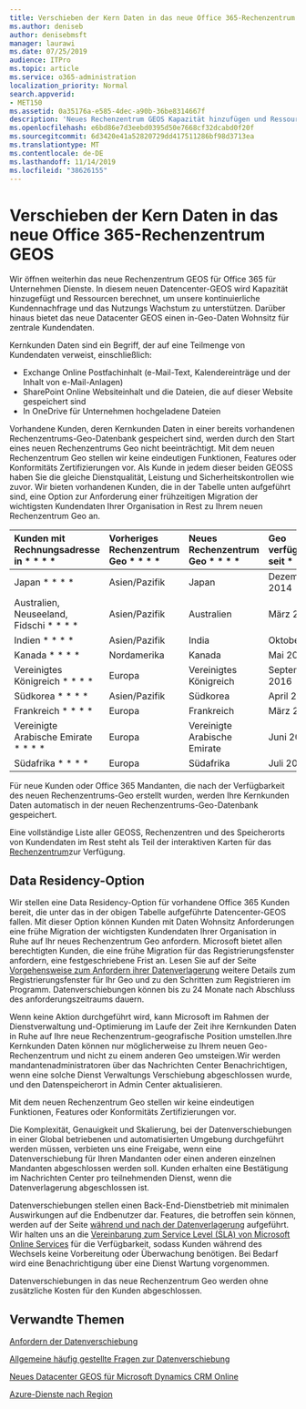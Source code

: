 ```yaml
---
title: Verschieben der Kern Daten in das neue Office 365-Rechenzentrum GEOS
ms.author: deniseb
author: denisebmsft
manager: laurawi
ms.date: 07/25/2019
audience: ITPro
ms.topic: article
ms.service: o365-administration
localization_priority: Normal
search.appverid:
- MET150
ms.assetid: 0a35176a-e585-4dec-a90b-36be8314667f
description: 'Neues Rechenzentrum GEOS Kapazität hinzufügen und Ressourcen berechnen, um unsere kontinuierliche Kundennachfrage und das Nutzungs Wachstum zu unterstützen. Darüber hinaus bietet das neue Datacenter GEOS einen in-Geo-Daten Wohnsitz für zentrale Kundendaten. Kernkunden Daten ist ein Begriff, der auf eine Teilmenge von Kundendaten verweist, die in den Microsoft Online Services-Bedingungen definiert sind: Exchange Online Postfachinhalt (e-Mail-Text, Kalendereinträge und der Inhalt von e-Mail-Anlagen) und SharePoint Online Websiteinhalt und die Dateien in dieser Website gespeichert und in OneDrive für Unternehmen hochgeladene Dateien.'
ms.openlocfilehash: e6bd86e7d3eebd0395d50e7668cf32dcabd0f20f
ms.sourcegitcommit: 6d3420e41a52820729dd417511286bf98d3713ea
ms.translationtype: MT
ms.contentlocale: de-DE
ms.lasthandoff: 11/14/2019
ms.locfileid: "38626155"
---
```

# <a name="moving-core-data-to-new-office-365-datacenter-geos"></a>Verschieben der Kern Daten in das neue Office 365-Rechenzentrum GEOS

Wir öffnen weiterhin das neue Rechenzentrum GEOS für Office 365 für Unternehmen Dienste. In diesem neuen Datencenter-GEOS wird Kapazität hinzugefügt und Ressourcen berechnet, um unsere kontinuierliche Kundennachfrage und das Nutzungs Wachstum zu unterstützen. Darüber hinaus bietet das neue Datacenter GEOS einen in-Geo-Daten Wohnsitz für zentrale Kundendaten. 

Kernkunden Daten sind ein Begriff, der auf eine Teilmenge von Kundendaten verweist, einschließlich: 
- Exchange Online Postfachinhalt (e-Mail-Text, Kalendereinträge und der Inhalt von e-Mail-Anlagen)
- SharePoint Online Websiteinhalt und die Dateien, die auf dieser Website gespeichert sind
- In OneDrive für Unternehmen hochgeladene Dateien 
  
Vorhandene Kunden, deren Kernkunden Daten in einer bereits vorhandenen Rechenzentrums-Geo-Datenbank gespeichert sind, werden durch den Start eines neuen Rechenzentrums Geo nicht beeinträchtigt. Mit dem neuen Rechenzentrum Geo stellen wir keine eindeutigen Funktionen, Features oder Konformitäts Zertifizierungen vor. Als Kunde in jedem dieser beiden GEOSS haben Sie die gleiche Dienstqualität, Leistung und Sicherheitskontrollen wie zuvor. Wir bieten vorhandenen Kunden, die in der Tabelle unten aufgeführt sind, eine Option zur Anforderung einer frühzeitigen Migration der wichtigsten Kundendaten Ihrer Organisation in Rest zu Ihrem neuen Rechenzentrum Geo an.
  
|Kunden mit Rechnungsadresse in * * * *|Vorheriges Rechenzentrum Geo * * * *|Neues Rechenzentrum Geo * * * *|Geo verfügbar seit * * * *|
|:-----|:-----|:-----|:-----|
|Japan * * * *| Asien/Pazifik | Japan | Dezember 2014 |
|Australien, Neuseeland, Fidschi * * * *| Asien/Pazifik | Australien | März 2015 |
|Indien * * * *| Asien/Pazifik | India | Oktober 2015 |
|Kanada * * * *| Nordamerika | Kanada | Mai 2016 |
|Vereinigtes Königreich * * * *| Europa | Vereinigtes Königreich | September 2016 |
|Südkorea * * * *| Asien/Pazifik | Südkorea | April 2017 |
|Frankreich * * * *| Europa | Frankreich | März 2018 |
|Vereinigte Arabische Emirate * * * *| Europa | Vereinigte Arabische Emirate | Juni 2019 |
|Südafrika * * * *| Europa | Südafrika | Juli 2019 |
  
Für neue Kunden oder Office 365 Mandanten, die nach der Verfügbarkeit des neuen Rechenzentrums-Geo erstellt wurden, werden Ihre Kernkunden Daten automatisch in der neuen Rechenzentrums-Geo-Datenbank gespeichert.
  
Eine vollständige Liste aller GEOSS, Rechenzentren und des Speicherorts von Kundendaten im Rest steht als Teil der interaktiven Karten für das [Rechenzentrum](https://office.com/datamaps)zur Verfügung. 
  
## <a name="data-residency-option"></a>Data Residency-Option

Wir stellen eine Data Residency-Option für vorhandene Office 365 Kunden bereit, die unter das in der obigen Tabelle aufgeführte Datencenter-GEOS fallen. Mit dieser Option können Kunden mit Daten Wohnsitz Anforderungen eine frühe Migration der wichtigsten Kundendaten Ihrer Organisation in Ruhe auf Ihr neues Rechenzentrum Geo anfordern.  Microsoft bietet allen berechtigten Kunden, die eine frühe Migration für das Registrierungsfenster anfordern, eine festgeschriebene Frist an.  Lesen Sie auf der Seite [Vorgehensweise zum Anfordern ihrer Datenverlagerung](request-your-data-move.md) weitere Details zum Registrierungsfenster für Ihr Geo und zu den Schritten zum Registrieren im Programm.  Datenverschiebungen können bis zu 24 Monate nach Abschluss des anforderungszeitraums dauern.

Wenn keine Aktion durchgeführt wird, kann Microsoft im Rahmen der Dienstverwaltung und-Optimierung im Laufe der Zeit ihre Kernkunden Daten in Ruhe auf Ihre neue Rechenzentrum-geografische Position umstellen.Ihre Kernkunden Daten können nur möglicherweise zu Ihrem neuen Geo-Rechenzentrum und nicht zu einem anderen Geo umsteigen.Wir werden mandantenadministratoren über das Nachrichten Center Benachrichtigen, wenn eine solche Dienst Verwaltungs Verschiebung abgeschlossen wurde, und den Datenspeicherort in Admin Center aktualisieren.
   
Mit dem neuen Rechenzentrum Geo stellen wir keine eindeutigen Funktionen, Features oder Konformitäts Zertifizierungen vor.
    
Die Komplexität, Genauigkeit und Skalierung, bei der Datenverschiebungen in einer Global betriebenen und automatisierten Umgebung durchgeführt werden müssen, verbieten uns eine Freigabe, wenn eine Datenverschiebung für Ihren Mandanten oder einen anderen einzelnen Mandanten abgeschlossen werden soll. Kunden erhalten eine Bestätigung im Nachrichten Center pro teilnehmenden Dienst, wenn die Datenverlagerung abgeschlossen ist. 
    
Datenverschiebungen stellen einen Back-End-Dienstbetrieb mit minimalen Auswirkungen auf die Endbenutzer dar. Features, die betroffen sein können, werden auf der Seite [während und nach der Datenverlagerung](during-and-after-your-data-move.md) aufgeführt. Wir halten uns an die [Vereinbarung zum Service Level (SLA) von Microsoft Online Services](https://go.microsoft.com/fwlink/p/?LinkId=523897) für die Verfügbarkeit, sodass Kunden während des Wechsels keine Vorbereitung oder Überwachung benötigen. Bei Bedarf wird eine Benachrichtigung über eine Dienst Wartung vorgenommen. 

Datenverschiebungen in das neue Rechenzentrum Geo werden ohne zusätzliche Kosten für den Kunden abgeschlossen.
    
## <a name="related-topics"></a>Verwandte Themen 
 
[Anfordern der Datenverschiebung](request-your-data-move.md)
    
[Allgemeine häufig gestellte Fragen zur Datenverschiebung](data-move-faq.md)
  
[Neues Datacenter GEOS für Microsoft Dynamics CRM Online](https://go.microsoft.com/fwlink/p/?Linkid=615924)
  
[Azure-Dienste nach Region](https://azure.microsoft.com/regions/)
